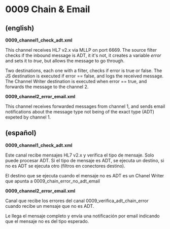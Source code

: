 # 0009 Chain & Email

## (english)

**0009_channel1_check_adt.xml**

This channel receives HL7 v2.x via MLLP on port 6669. The source filter checks if the inbound message is ADT, it it's not, it creates a variable *error* and sets it to *true*, but allows the message to go through.

Two destinations, each one with a filter, checks if error is true or false. The JS destination is executed if error == false, and logs the received message. The Channel Writer destination is executed when error == true, and forwards the message to the channel 2.

**0009_channel2_error_email.xml**

This channel receives forwarded messages from channel 1, and sends email notifications about the message type not being of the exact type (ADT) expeted by channel 1.


## (español)

**0009_channel1_check_adt.xml**

Este canal recibe mensajes HL7 v2.x y verifica el tipo de mensaje. Solo puede procesar ADT.
Si el tipo de mensaje es ADT, se ejecuta un destino, si no es ADT se ejecuta otro (filtros en conectores destino).

El destino que se ejecuta cuando el mensaje no es ADT es un Chanel Writer que apunta a 0009_chain_error_no_adt_email

**0009_channel2_error_email.xml**

Canal que recibe los errores del canal 0009_verifica_adt_chain_error cuando recibe un mensaje que no es ADT.

Le llega el mensaje completo y envía una notificación por email indicando que el mensaje no es del tipo esperado.

